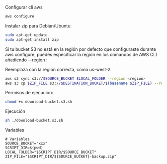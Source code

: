 Configurar cli aws

```bash
aws configure
```

Instalar zip para Debian/Ubuntu:

```bash
sudo apt-get update
sudo apt-get install zip
```

Si tu bucket S3 no está en la región por defecto que configuraste durante aws configure, puedes especificar la región en los comandos de AWS CLI añadiendo --region <region>:

Reemplaza <region> con la región correcta, como us-west-2.

```bash
aws s3 sync s3://$SOURCE_BUCKET $LOCAL_FOLDER --region <region>
aws s3 cp $ZIP_FILE s3://$DESTINATION_BUCKET/$(basename $ZIP_FILE) --region <region>
```

Permisos de ejecución:
```bash
chmod +x download-bucket.s3.sh
```

Ejecución
```bash
sh ./download-bucket.s3.sh
```


Variables
```
# Variables
SOURCE_BUCKET="xxx"
SCRIPT_DIR=$(pwd)
LOCAL_FOLDER="$SCRIPT_DIR/$SOURCE_BUCKET"
ZIP_FILE="$SCRIPT_DIR/${SOURCE_BUCKET}-backup.zip"
```